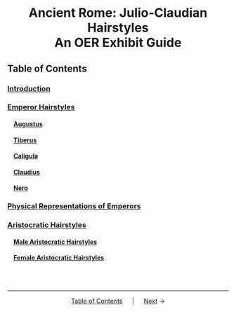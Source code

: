 <h1 align="center">Ancient Rome: Julio-Claudian Hairstyles<br>An OER Exhibit Guide</h1>

## Table of Contents
### **[Introduction](introduction.md)**
### **[Emperor Hairstyles](emperor-hairstyles/emperor-hairstyles.md)**
#### &emsp;[Augustus](emperor-hairstyles/augustus.md)
#### &emsp;[Tiberus](emperor-hairstyles/tiberius.md)
#### &emsp;[Caligula](emperor-hairstyles/caligula.md)
#### &emsp;[Claudius](emperor-hairstyles/claudius.md)
#### &emsp;[Nero](emperor-hairstyles/nero.md)
### **[Physical Representations of Emperors](emperor-hairstyles/physical-representations-of-emperors.md)**
### **[Aristocratic Hairstyles](aristocratic-hairstyles/aristocratic-hairstyles.md)**
#### &emsp;[Male Aristocratic Hairstyles](aristocratic-hairstyles/male-aristocratic-hairstyles.md)
#### &emsp;[Female Aristocratic Hairstyles](aristocratic-hairstyles/female-aristocratic-hairstyles.md)
<br>
<br>

---
<p align="center">
<a href="readme.md">Table of Contents</a> &emsp; | &emsp; <a href="introduction.md">Next</a> →
</p>
